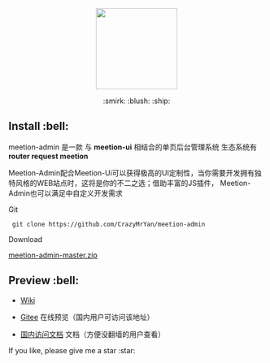 <p align="center">
  <img width="160" src="http://crazy.lovemysoul.vip/meetion-admin/src/images/logon.png">
</p>
<p align="center">:smirk: :blush: :ship: </p>
<h2>Install :bell:</h2>
<p>meetion-admin 是一款 与 <b>meetion-ui</b> 相结合的单页后台管理系统 生态系统有 <b>router request meetion</b> </p>
<p>Meetion-Admin配合Meetion-Ui可以获得极高的UI定制性，当你需要开发拥有独特风格的WEB站点时，这将是你的不二之选；借助丰富的JS插件， Meetion-Admin也可以满足中自定义开发需求</p>
<p>Git</p>
<p><code> git clone https://github.com/CrazyMrYan/meetion-admin </code></p>
<p>Download</p>
<p><a href="https://github.com/CrazyMrYan/meetion-admin/archive/master.zip">meetion-admin-master.zip</a></p>

<h2>Preview :bell:</h2>

- [Wiki](https://github.com/CrazyMrYan/meetion-admin/)

- [Gitee](http://crazy.lovemysoul.vip/meetion-admin) 在线预览（国内用户可访问该地址）

- [国内访问文档](http://crazy.lovemysoul.vip) 文档（方便没翻墙的用户查看）

<p>If you like, please give me a star :star:</p>

